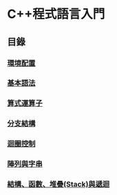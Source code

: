 # C++程式語言入門

## 目錄

### [環境配置](jing-pei-zhi.md)

### [基本語法](ji-ben-fa/)

### [算式運算子](suan-shi-suan-zi/)

### [分支結構](fen-zhi/)

### [迴圈控制](quan-kong-zhi/)

### [陣列與字串](lie-zi-chuan/)

### [結構、函數、堆疊\(Stack\)與遞迴](han-dui-stack/)



